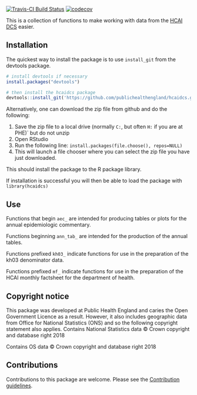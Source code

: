 <!-- README.md is generated from README.Rmd. Please edit that file -->
[![Travis-CI Build Status](https://travis-ci.org/PublicHealthEngland/hcaidcs.svg?branch=master)](https://travis-ci.org/) [![codecov](https://codecov.io/gh/PublicHealthEngland/hcaidcs/branch/master/graph/badge.svg)](https://codecov.io/gh/PublicHealthEngland/hcaidcs)

This is a collection of functions to make working with data from the [HCAI DCS](https://hcaidcs.phe.org.uk/) easier.

Installation
------------

The quickest way to install the package is to use `install_git` from the devtools package.

``` r
# install devtools if necessary
install.packages("devtools")

# then install the hcaidcs package
devtools::install_git('https://github.com/publichealthengland/hcaidcs.git')
```

Alternatively, one can download the zip file from github and do the following:

1.  Save the zip file to a local drive (normally `C:`, but often `H:` if you are at PHE)\` but do not unzip
2.  Open RStudio
3.  Run the following line: `install.packages(file.choose(), repos=NULL)`
4.  This will launch a file chooser where you can select the zip file you have just downloaded.

This should install the package to the R package library.

If installation is successful you will then be able to load the package with `library(hcaidcs)`

Use
---

Functions that begin `aec_` are intended for producing tables or plots for the annual epidemiologic commentary.

Functions beginning `ann_tab_` are intended for the production of the annual tables.

Functions prefixed `kh03_` indicate functions for use in the preparation of the kh03 denominator data.

Functions prefixed `mf_` indicate functions for use in the preparation of the HCAI monthly factsheet for the department of health.

Copyright notice
----------------

This package was developed at Public Health England and caries the Open Government Licence as a result. However, it also includes geographic data from Office for National Statistics (ONS) and so the following copyright statement also applies. Contains National Statistics data © Crown copyright and database right 2018

Contains OS data © Crown copyright and database right 2018

Contributions
-------------

Contributions to this package are welcome. Please see the [Contribution guidelines](http://bioinformatics-git.phe.gov.uk/Simon.Thelwall/hcaidcs/blob/master/CONTRIBUTING.md).
